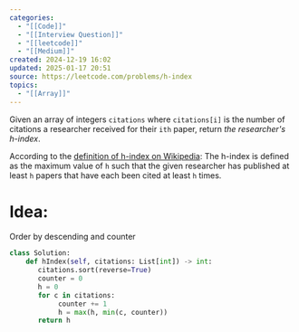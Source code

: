 ```yaml
---
categories:
  - "[[Code]]"
  - "[[Interview Question]]"
  - "[[leetcode]]"
  - "[[Medium]]"
created: 2024-12-19 16:02
updated: 2025-01-17 20:51
source: https://leetcode.com/problems/h-index
topics:
  - "[[Array]]"
---
```

Given an array of integers `citations` where `citations[i]` is the number of citations a researcher received for their `ith` paper, return _the researcher's h-index_.

According to the [definition of h-index on Wikipedia](https://en.wikipedia.org/wiki/H-index): The h-index is defined as the maximum value of `h` such that the given researcher has published at least `h` papers that have each been cited at least `h` times.

# Idea:
Order by descending and counter
```python
class Solution:
    def hIndex(self, citations: List[int]) -> int:
       citations.sort(reverse=True)
       counter = 0
       h = 0
       for c in citations:
            counter += 1
            h = max(h, min(c, counter))
       return h
``` 